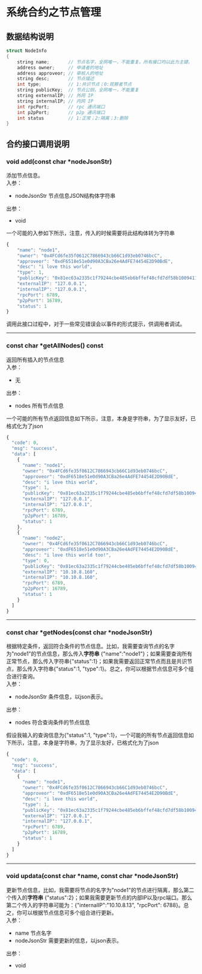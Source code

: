 # 系统合约之节点管理

## 数据结构说明

```c++
struct NodeInfo
{
    string name;       // 节点名字，全网唯一，不能重复。所有接口均以此为主键。
    address owner;     // 申请者的地址
    address approveor; // 审核人的地址
    string desc;       // 节点描述
    int type;          // 1:共识节点；0:观察者节点
    string publicKey;  // 节点公钥，全网唯一，不能重复
    string externalIP; // 外网 IP
    string internalIP; // 内网 IP
    int rpcPort;       // rpc 通讯端口
    int p2pPort;       // p2p 通讯端口
    int status         // 1:正常；2:隔离；3:删除
}
```

## 合约接口调用说明
### void add(const char *nodeJsonStr)
添加节点信息。  
入参：
* nodeJsonStr 节点信息JSON结构体字符串   

出参：
* void 

一个可能的入参如下所示，注意，传入的时候需要将此结构体转为字符串
```javascript
{
    "name": "node1",
    "owner": "0x4FCd6fe35f0612C7866943cb66C1d93eb0746bcC",
    "approveor": "0xdF6518e51e0d90A3CBa26e4AdFE74454E2D90BdE",
    "desc": "i love this world",
    "type": 1,
    "publicKey": "0x81ec63a2335c1f79244cbe485eb6bffef48cfd7df58b1009411c6114670eefd27da865914c70f7e49ceeb1002f1c24f4930975a2eb05cb5ac1373bed83a9932a",
    "externalIP": "127.0.0.1",
    "internalIP": "127.0.0.1",
    "rpcPort": 6789,
    "p2pPort": 16789,
    "status": 1
}
```

调用此接口过程中，对于一些常见错误会以事件的形式提示，供调用者调试。
*****
### const char *getAllNodes() const
返回所有插入的节点信息  
入参：
* 无

出参：
* nodes 所有节点信息

一个可能的所有节点返回信息如下所示，注意，本身是字符串，为了显示友好，已格式化为了json
```javascript
{
  "code": 0,
  "msg": "success",
  "data": [
    {
      "name": "node1",
      "owner": "0x4FCd6fe35f0612C7866943cb66C1d93eb0746bcC",
      "approveor": "0xdF6518e51e0d90A3CBa26e4AdFE74454E2D90BdE",
      "desc": "i love this world",
      "type": 1,
      "publicKey": "0x81ec63a2335c1f79244cbe485eb6bffef48cfd7df58b1009411c6114670eefd27da865914c70f7e49ceeb1002f1c24f4930975a2eb05cb5ac1373bed83a9932a",
      "externalIP": "127.0.0.1",
      "internalIP": "127.0.0.1",
      "rpcPort": 6789,
      "p2pPort": 16789,
      "status": 1
    },
    {
      "name": "node2",
      "owner": "0x4FCd6fe35f0612C7866943cb66C1d93eb0746bcC",
      "approveor": "0xdF6518e51e0d90A3CBa26e4AdFE74454E2D90BdE",
      "desc": "i love this world too!",
      "type": 0,
      "publicKey": "0x81ec63a2335c1f79244cbe485eb6bffef48cfd7df58b1009411c6114670eefd27da865914c70f7e49ceeb1002f1c24f4930975a2eb05cb5ac1373bed83a9932a",
      "externalIP": "10.10.8.160",
      "internalIP": "10.10.8.160",
      "rpcPort": 6789,
      "p2pPort": 16789,
      "status": 1
    }
  ]
}
```
*****
### const char *getNodes(const char *nodeJsonStr)
根据特定条件，返回符合条件的节点信息。比如，我需要查询节点的名字为"node1"的节点信息，那么传入**字符串** {"name":"node1"}；如果需要查询所有正常节点，那么传入字符串{"status":1}；如果我需要返回正常节点而且是共识节点，那么传入字符串{"status":1, "type":1}。总之，你可以根据节点信息可多个组合进行查询。  
入参：
* nodeJsonStr 条件信息，以json表示。

出参：
* nodes  符合查询条件的节点信息

假设我输入的查询信息为{"status":1, "type":1}，一个可能的所有节点返回信息如下所示，注意，本身是字符串，为了显示友好，已格式化为了json
```javascript
{
  "code": 0,
  "msg": "success",
  "data": [
    {
      "name": "node1",
      "owner": "0x4FCd6fe35f0612C7866943cb66C1d93eb0746bcC",
      "approveor": "0xdF6518e51e0d90A3CBa26e4AdFE74454E2D90BdE",
      "desc": "i love this world",
      "type": 1,
      "publicKey": "0x81ec63a2335c1f79244cbe485eb6bffef48cfd7df58b1009411c6114670eefd27da865914c70f7e49ceeb1002f1c24f4930975a2eb05cb5ac1373bed83a9932a",
      "externalIP": "127.0.0.1",
      "internalIP": "127.0.0.1",
      "rpcPort": 6789,
      "p2pPort": 16789,
      "status": 1
    }
  ]
}
```
*****
### void updata(const char *name, const char *nodeJsonStr)
更新节点信息，比如，我需要将节点的名字为"node1"的节点进行隔离，那么第二个传入的**字符串** {"status":2}；如果我需要更新节点的内部IP以及rpc端口。那么第二个传入的字符串可能为：{"internalIP":"10.10.8.13", "rpcPort": 6788}。总之，你可以根据节点信息可多个组合进行更新。  
入参：
* name 节点名字
* nodeJsonStr 需要更新的信息，以json表示。
  
出参：
* void